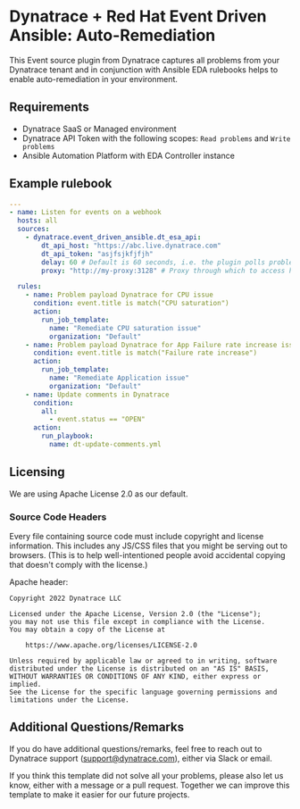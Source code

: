 # Dynatrace + Red Hat Event Driven Ansible: Auto-Remediation

This Event source plugin from Dynatrace captures all problems from your Dynatrace tenant and in conjunction with Ansible EDA rulebooks helps to enable auto-remediation in your environment.

## Requirements

* Dynatrace SaaS or Managed environment
* Dynatrace API Token with the following scopes: `Read problems` and `Write problems`
* Ansible Automation Platform with EDA Controller instance

## Example rulebook

```yaml
---
- name: Listen for events on a webhook
  hosts: all
  sources:
    - dynatrace.event_driven_ansible.dt_esa_api:
        dt_api_host: "https://abc.live.dynatrace.com"
        dt_api_token: "asjfsjkfjfjh"
        delay: 60 # Default is 60 seconds, i.e. the plugin polls problems every 60 seconds
        proxy: "http://my-proxy:3128" # Proxy through which to access host. (default is none)

  rules:
    - name: Problem payload Dynatrace for CPU issue
      condition: event.title is match("CPU saturation")
      action:
        run_job_template:
          name: "Remediate CPU saturation issue"
          organization: "Default"
    - name: Problem payload Dynatrace for App Failure rate increase issue
      condition: event.title is match("Failure rate increase")
      action:
        run_job_template:
          name: "Remediate Application issue"
          organization: "Default"
    - name: Update comments in Dynatrace
      condition: 
        all: 
          - event.status == "OPEN"
      action:
        run_playbook:
          name: dt-update-comments.yml
```

## Licensing

We are using Apache License 2.0 as our default.

### Source Code Headers

Every file containing source code must include copyright and license
information. This includes any JS/CSS files that you might be serving out to
browsers. (This is to help well-intentioned people avoid accidental copying that
doesn't comply with the license.)

Apache header:

    Copyright 2022 Dynatrace LLC

    Licensed under the Apache License, Version 2.0 (the "License");
    you may not use this file except in compliance with the License.
    You may obtain a copy of the License at

        https://www.apache.org/licenses/LICENSE-2.0

    Unless required by applicable law or agreed to in writing, software
    distributed under the License is distributed on an "AS IS" BASIS,
    WITHOUT WARRANTIES OR CONDITIONS OF ANY KIND, either express or implied.
    See the License for the specific language governing permissions and
    limitations under the License.

## Additional Questions/Remarks

If you do have additional questions/remarks, feel free to reach out to Dynatrace support (support@dynatrace.com), either via Slack or email.

If you think this template did not solve all your problems, please also let us know, either with a message or a pull request.
Together we can improve this template to make it easier for our future projects.




